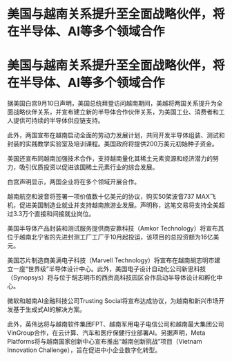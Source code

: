 # 美国与越南关系提升至全面战略伙伴，将在半导体、AI等多个领域合作

# 美国与越南关系提升至全面战略伙伴，将在半导体、AI等多个领域合作

据美国白宫9月10日声明，美国总统拜登访问越南期间，美越将两国关系提升为全面战略伙伴关系，并宣布建立新的半导体合作伙伴关系，为美国工业、消费者和工人提供可持续的半导体供应链支持。

此外，两国宣布在越南启动全面的劳动力发展计划，共同开发半导体组装、测试和封装的实践教学实验室及培训课程。美国政府将提供200万美元初始种子资金。

美国还宣布同越南加强技术合作，支持越南量化其稀土元素资源和经济潜力的努力，吸引优质投资以促进该国稀土元素行业的综合发展。

白宫声明显示，两国企业将在多个领域开展合作。

越南航空和波音将签署一项价值数十亿美元的协议，购买50架波音737
MAX飞机，促进美国制造业就业并支持越南旅游业发展。声明称，这笔交易将支持全美超过3.3万个直接和间接就业岗位。

美国半导体产品封装和测试服务提供商安靠科技（Amkor
Technology）将宣布其位于越南北宁省的先进封测工厂工厂于10月起投运，该项目的总投资额为16亿美元。

美国芯片制造商美满电子科技（Marvell
Technology）将宣布在越南胡志明市建立一座“世界级”半导体设计中心。此外，美国电子设计自动化公司新思科技（Synopsys）将与位于胡志明市的西贡高科技园区合作启动半导体设计和孵化中心。

微软和越南AI金融科技公司Trusting Social将宣布达成协议，为越南和新兴市场开发基于生成式AI的解决方案。

此外，英伟达将与越南软件集团FPT、越南军用电子电信公司和越南最大集团公司VinGroup合作，在云计算、汽车和医疗保健行业部署AI。另据声明，Meta
Platforms将与越南国家创新中心宣布推出“越南创新挑战”项目（Vietnam Innovation Challenge），旨在促进中小企业数字化转型。

